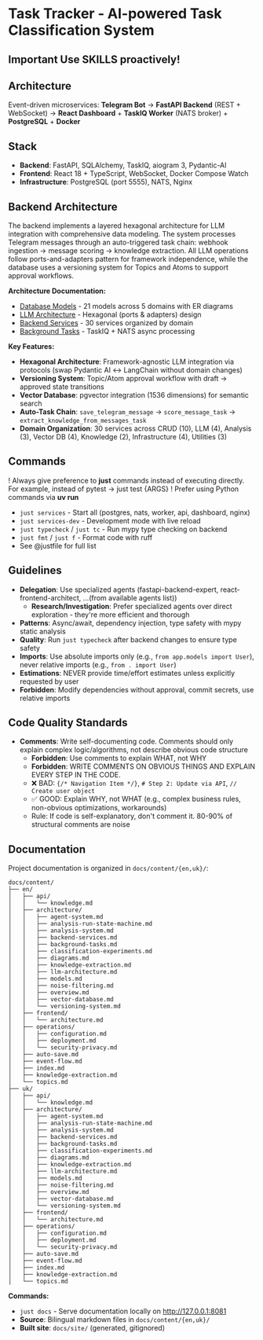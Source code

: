 # Task Tracker - AI-powered Task Classification System

## **Important** Use SKILLS proactively!

## Architecture
Event-driven microservices: **Telegram Bot** → **FastAPI Backend** (REST + WebSocket) → **React Dashboard** + **TaskIQ Worker** (NATS broker) + **PostgreSQL** + **Docker**

## Stack
- **Backend**: FastAPI, SQLAlchemy, TaskIQ, aiogram 3, Pydantic-AI
- **Frontend**: React 18 + TypeScript, WebSocket, Docker Compose Watch
- **Infrastructure**: PostgreSQL (port 5555), NATS, Nginx

## Backend Architecture

The backend implements a layered hexagonal architecture for LLM integration with comprehensive data modeling. The system processes Telegram messages through an auto-triggered task chain: webhook ingestion → message scoring → knowledge extraction. All LLM operations follow ports-and-adapters pattern for framework independence, while the database uses a versioning system for Topics and Atoms to support approval workflows.

**Architecture Documentation:**
- [Database Models](docs/content/en/architecture/models.md) - 21 models across 5 domains with ER diagrams
- [LLM Architecture](docs/content/en/architecture/llm-architecture.md) - Hexagonal (ports & adapters) design
- [Backend Services](docs/content/en/architecture/backend-services.md) - 30 services organized by domain
- [Background Tasks](docs/content/en/architecture/background-tasks.md) - TaskIQ + NATS async processing

**Key Features:**
- **Hexagonal Architecture**: Framework-agnostic LLM integration via protocols (swap Pydantic AI ↔ LangChain without domain changes)
- **Versioning System**: Topic/Atom approval workflow with draft → approved state transitions
- **Vector Database**: pgvector integration (1536 dimensions) for semantic search
- **Auto-Task Chain**: `save_telegram_message` → `score_message_task` → `extract_knowledge_from_messages_task`
- **Domain Organization**: 30 services across CRUD (10), LLM (4), Analysis (3), Vector DB (4), Knowledge (2), Infrastructure (4), Utilities (3)

## Commands

! Always give preference to **just** commands instead of executing directly. For example, instead of pytest -> just test {ARGS}
! Prefer using Python commands via **uv run**

- `just services` - Start all (postgres, nats, worker, api, dashboard, nginx)
- `just services-dev` - Development mode with live reload
- `just typecheck` / `just tc` - Run mypy type checking on backend
- `just fmt` / `just f` - Format code with ruff
- See @justfile for full list

## Guidelines
- **Delegation**: Use specialized agents (fastapi-backend-expert, react-frontend-architect, ...(from available agents list))
  - **Research/Investigation**: Prefer specialized agents over direct exploration - they're more efficient and thorough
- **Patterns**: Async/await, dependency injection, type safety with mypy static analysis
- **Quality**: Run `just typecheck` after backend changes to ensure type safety
- **Imports**: Use absolute imports only (e.g., `from app.models import User`), never relative imports (e.g., `from . import User`)
- **Estimations**: NEVER provide time/effort estimates unless explicitly requested by user
- **Forbidden**: Modify dependencies without approval, commit secrets, use relative imports

## Code Quality Standards
- **Comments**: Write self-documenting code. Comments should only explain complex logic/algorithms, not describe obvious code structure
    - **Forbidden**: Use comments to explain WHAT, not WHY
    - **Forbidden**: WRITE COMMENTS ON OBVIOUS THINGS AND EXPLAIN EVERY STEP IN THE CODE.
    - ❌ BAD: `{/* Navigation Item */}`, `# Step 2: Update via API`, `// Create user object`
    - ✅ GOOD: Explain WHY, not WHAT (e.g., complex business rules, non-obvious optimizations, workarounds)
    - Rule: If code is self-explanatory, don't comment it. 80-90% of structural comments are noise

## Documentation

Project documentation is organized in `docs/content/{en,uk}/`:

```
docs/content/
├── en/
│   ├── api/
│   │   └── knowledge.md
│   ├── architecture/
│   │   ├── agent-system.md
│   │   ├── analysis-run-state-machine.md
│   │   ├── analysis-system.md
│   │   ├── backend-services.md
│   │   ├── background-tasks.md
│   │   ├── classification-experiments.md
│   │   ├── diagrams.md
│   │   ├── knowledge-extraction.md
│   │   ├── llm-architecture.md
│   │   ├── models.md
│   │   ├── noise-filtering.md
│   │   ├── overview.md
│   │   ├── vector-database.md
│   │   └── versioning-system.md
│   ├── frontend/
│   │   └── architecture.md
│   ├── operations/
│   │   ├── configuration.md
│   │   ├── deployment.md
│   │   └── security-privacy.md
│   ├── auto-save.md
│   ├── event-flow.md
│   ├── index.md
│   ├── knowledge-extraction.md
│   └── topics.md
├── uk/
│   ├── api/
│   │   └── knowledge.md
│   ├── architecture/
│   │   ├── agent-system.md
│   │   ├── analysis-run-state-machine.md
│   │   ├── analysis-system.md
│   │   ├── backend-services.md
│   │   ├── background-tasks.md
│   │   ├── classification-experiments.md
│   │   ├── diagrams.md
│   │   ├── knowledge-extraction.md
│   │   ├── llm-architecture.md
│   │   ├── models.md
│   │   ├── noise-filtering.md
│   │   ├── overview.md
│   │   ├── vector-database.md
│   │   └── versioning-system.md
│   ├── frontend/
│   │   └── architecture.md
│   ├── operations/
│   │   ├── configuration.md
│   │   ├── deployment.md
│   │   └── security-privacy.md
│   ├── auto-save.md
│   ├── event-flow.md
│   ├── index.md
│   ├── knowledge-extraction.md
│   └── topics.md
```

**Commands:**
- `just docs` - Serve documentation locally on http://127.0.0.1:8081
- **Source**: Bilingual markdown files in `docs/content/{en,uk}/`
- **Built site**: `docs/site/` (generated, gitignored)
